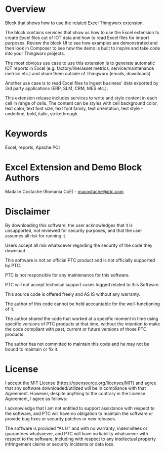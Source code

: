 # Overview
Block that shows how to use the related Excel Thingworx extension.

The block contains services that show us how to use the Excel extension to create Excel files out of IOT data and how to read Excel files for import purposes. 
Review the block UI to see how examples are demonstrated and then look in Composer to see how the demo is built to inspire and take code into your Thingworx projects. 

The most obvious use case to use this extension is to generate automatic IOT reports in Excel (e.g. factory/line/asset metrics, service/maintenance metrics etc.) and share them outside of Thingworx (emails, downloads)

Another use case is to read Excel files to ingest business' data exported by 3rd party applications (ERP, SLM, CRM, MES etc.).

This extension release includes services to write and style content in each cell in range of cells. The content can be styles with cell background color, text color, text font size, text font family, text orientation, test style - underline, bold, italic, strikethrough. 

# Keywords
Excel, reports, Apache POI

# Excel Extension and Demo Block Authors
Madalin Costache (Romania CoE) - macostache@ptc.com

# Disclaimer
By downloading this software, the user acknowledges that it is unsupported, not reviewed for security purposes, and that the user assumes all risk for running it.

Users accept all risk whatsoever regarding the security of the code they download.

This software is not an official PTC product and is not officially supported by PTC.

PTC is not responsible for any maintenance for this software.

PTC will not accept technical support cases logged related to this Software.

This source code is offered freely and AS IS without any warranty.

The author of this code cannot be held accountable for the well-functioning of it.

The author shared the code that worked at a specific moment in time using specific versions of PTC products at that time, without the intention to make the code compliant with past, current or future versions of those PTC products.

The author has not committed to maintain this code and he may not be bound to maintain or fix it.

# License
I accept the MIT License (https://opensource.org/licenses/MIT) and agree that any software downloaded/utilized will be in compliance with that Agreement. However, despite anything to the contrary in the License Agreement, I agree as follows:

I acknowledge that I am not entitled to support assistance with respect to the software, and PTC will have no obligation to maintain the software or provide bug fixes or security patches or new releases.

The software is provided “As Is” and with no warranty, indemnitees or guarantees whatsoever, and PTC will have no liability whatsoever with respect to the software, including with respect to any intellectual property infringement claims or security incidents or data loss.

